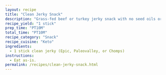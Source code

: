 ```yaml
---
layout: recipe
title: "Clean Jerky Snack"
description: "Grass-fed beef or turkey jerky snack with no seed oils or added sugar."
recipe_yield: "1 stick"
prep_time: "PT10M"
total_time: "PT10M"
recipe_category: "Snack"
recipe_cuisine: "Keto"
ingredients:
  - 1 stick clean jerky (Epic, Paleovalley, or Chomps)
instructions:
  - Eat as-is.
permalink: /recipes/clean-jerky-snack.html
---
```


